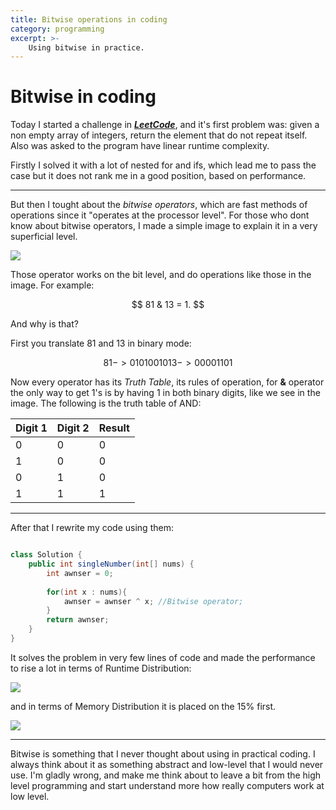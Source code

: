 ```yaml
---
title: Bitwise operations in coding
category: programming
excerpt: >-
    Using bitwise in practice.
---
```



# Bitwise in coding

Today I started a challenge in [__*LeetCode*__](https://leetcode.com/), and it's first problem was:  given a non empty array of integers, return the element that do not repeat itself. Also was asked to the program have linear runtime complexity.

Firstly I solved it with a lot of nested for and ifs, which lead me to pass the case but it does not rank me in a good position, based on performance.

---

But then I tought about the *bitwise operators*, which are fast methods of operations since it "operates at the processor level". For those who dont know about bitwise operators, I made a simple image to explain it in a very superficial level.


![](https://i.imgur.com/s8BQfsH.jpg)

Those operator works on the bit level, and do operations like those in the image. For example:  

```math
                                        81 & 13 = 1.  
```

And why is that?

First you translate 81 and 13 in binary mode:  


```math
                                        81 -> 01010010   

                                        13 -> 00001101  
``` 

Now every operator has its *Truth Table*, its rules of operation, for __&__ operator the only way to get 1's is by having 1 in both binary digits, like we see in the image. The following is the truth table of AND:

| Digit 1 | Digit  2 | Result |
| -----   | -------- | -------| 
|   0     |    0     |    0   |
|   1     |    0     |    0   |
|   0     |    1     |    0   |
|   1     |    1     |    1   |

___

After that I rewrite my code using them:  

```java

class Solution {
    public int singleNumber(int[] nums) {
        int awnser = 0;
        
        for(int x : nums){
            awnser = awnser ^ x; //Bitwise operator;
        }
        return awnser;
    }
}

```

 It solves the problem in very few lines of code and made the performance to rise a lot in terms of Runtime Distribution:
 
![](https://i.imgur.com/tRyTe5w.png)
 
  and in terms of Memory Distribution it is placed on the 15% first.

![](https://i.imgur.com/FcBfBk0.png)

___

Bitwise is something that I never thought about using in practical coding. I always think about it as something abstract and low-level that I would never use. I'm gladly wrong, and make me think about to leave a bit from the high level programming and start understand more how really computers work at low level.
